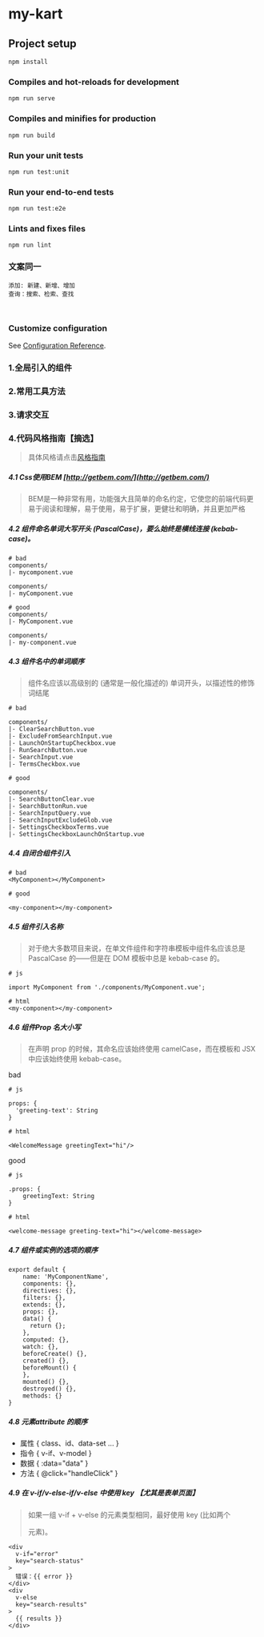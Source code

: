 # my-kart

## Project setup
```
npm install
```

### Compiles and hot-reloads for development
```
npm run serve
```

### Compiles and minifies for production
```
npm run build
```

### Run your unit tests
```
npm run test:unit
```

### Run your end-to-end tests
```
npm run test:e2e
```

### Lints and fixes files
```
npm run lint
```

### 文案同一
```
添加: 新建、新增、增加
查询：搜索、检索、查找



```
### Customize configuration
See [Configuration Reference](https://cli.vuejs.org/config/).

### 1.全局引入的组件
### 2.常用工具方法
### 3.请求交互
### 4.代码风格指南【摘选】
> 具体风格请点击[风格指南](https://cn.vuejs.org/v2/style-guide/)
##### 4.1 Css使用BEM  [http://getbem.com/](http://getbem.com/)
> BEM是一种非常有用，功能强大且简单的命名约定，它使您的前端代码更易于阅读和理解，易于使用，易于扩展，更健壮和明确，并且更加严格


##### 4.2 组件命名单词大写开头 (PascalCase)，要么始终是横线连接 (kebab-case)。

```
# bad
components/
|- mycomponent.vue

components/
|- myComponent.vue
```

```
# good
components/
|- MyComponent.vue

components/
|- my-component.vue
```

##### 4.3 组件名中的单词顺序
> 组件名应该以高级别的 (通常是一般化描述的) 单词开头，以描述性的修饰词结尾

```
# bad

components/
|- ClearSearchButton.vue
|- ExcludeFromSearchInput.vue
|- LaunchOnStartupCheckbox.vue
|- RunSearchButton.vue
|- SearchInput.vue
|- TermsCheckbox.vue
```

```
# good

components/
|- SearchButtonClear.vue
|- SearchButtonRun.vue
|- SearchInputQuery.vue
|- SearchInputExcludeGlob.vue
|- SettingsCheckboxTerms.vue
|- SettingsCheckboxLaunchOnStartup.vue
```

##### 4.4 自闭合组件引入
```
# bad
<MyComponent></MyComponent>

# good

<my-component></my-component>

```


##### 4.5 组件引入名称
> 对于绝大多数项目来说，在单文件组件和字符串模板中组件名应该总是 PascalCase 的——但是在 DOM 模板中总是 kebab-case 的。
```
# js

import MyComponent from './components/MyComponent.vue';

# html
<my-component></my-component>
```

##### 4.6 组件Prop 名大小写
> 在声明 prop 的时候，其命名应该始终使用 camelCase，而在模板和 JSX 中应该始终使用 kebab-case。

bad
```
# js

props: {
  'greeting-text': String
}

# html

<WelcomeMessage greetingText="hi"/>

```

good
```
# js

.props: {
    greetingText: String
}

# html

<welcome-message greeting-text="hi"></welcome-message>
```

##### 4.7 组件或实例的选项的顺序
```
export default {
	name: 'MyComponentName',
	components: {},
	directives: {},
	filters: {},
	extends: {},
	props: {},
	data() {
	  return {};
	},
	computed: {},
	watch: {},
	beforeCreate() {},
	created() {},
	beforeMount() {
	},
	mounted() {},
	destroyed() {},
	methods: {}
}
```

##### 4.8 元素attribute 的顺序
- 属性 { class、id、data-set ... }
- 指令 { v-if、v-model }
- 数据 { :data="data" }
- 方法 { @click="handleClick" }

##### 4.9 在 v-if/v-else-if/v-else 中使用 key 【尤其是表单页面】
> 如果一组 v-if + v-else 的元素类型相同，最好使用 key (比如两个 <div> 元素)。

```
<div
  v-if="error"
  key="search-status"
>
  错误：{{ error }}
</div>
<div
  v-else
  key="search-results"
>
  {{ results }}
</div>
```
